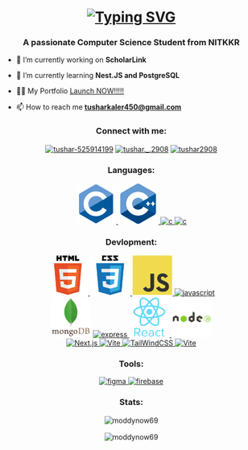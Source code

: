 <h1 align="center">
<a href="https://git.io/typing-svg"><img src="https://readme-typing-svg.demolab.com?font=Fira+Code&weight=900&size=25&pause=1000&center=true&vCenter=true&width=550&lines=Hi+👋,+I'm+Tushar;" alt="Typing SVG" /></a>
</h1>
<h3 align="center">A passionate Computer Science Student from NITKKR</h3>

- 🔭 I’m currently working on **ScholarLink**

- 🌱 I’m currently learning **Nest.JS and PostgreSQL**

- 👨‍💻 My Portfolio [Launch NOW!!!!!](https://moddynow69.github.io/Portfolio/)

- 📫 How to reach me **tusharkaler450@gmail.com**

<div align="center">

<h3 >Connect with me:</h3>
<p >
<a href="https://linkedin.com/in/tushar-525914199" target="blank"><img align="center" src="https://raw.githubusercontent.com/rahuldkjain/github-profile-readme-generator/master/src/images/icons/Social/linked-in-alt.svg" alt="tushar-525914199" height="30" width="40" /></a>
<a href="https://instagram.com/tushar._.2908" target="blank"><img align="center" src="https://raw.githubusercontent.com/rahuldkjain/github-profile-readme-generator/master/src/images/icons/Social/instagram.svg" alt="tushar._.2908" height="30" width="40" /></a>
<a href="https://www.codechef.com/users/tushar2908" target="blank"><img align="center" src="https://cdn.jsdelivr.net/npm/simple-icons@3.1.0/icons/codechef.svg" bg-color="white" alt="tushar2908" height="30" width="40" /></a>
</p>
<h3>Languages:</h3>
<p>
<a href="https://www.cprogramming.com/" target="_blank" rel="noreferrer"> 
<img src="https://raw.githubusercontent.com/devicons/devicon/master/icons/c/c-original.svg" alt="c" width="80" height="80"/> </a> 
<a href="https://www.w3schools.com/cpp/" target="_blank" rel="noreferrer"> 
<img src="https://raw.githubusercontent.com/devicons/devicon/master/icons/cplusplus/cplusplus-original.svg" alt="cplusplus" width="80" height="80"/> </a> 
 <a href="https://www.python.org/" target="_blank" rel="noreferrer"> 
<img src="https://upload.wikimedia.org/wikipedia/commons/thumb/c/c3/Python-logo-notext.svg/1869px-Python-logo-notext.svg.png" alt="c" width="80" height="80"/> </a> 
 <a href="https://www.java.com/en/" target="_blank" rel="noreferrer"> 
<img src="https://1000logos.net/wp-content/uploads/2020/09/Java-Logo.png" alt="c" width="full" height="80"/> </a> 
 <br>
 <h3>Devlopment:</h3>
 <a href="https://www.w3.org/html/" target="_blank" rel="noreferrer"> 
<img src="https://raw.githubusercontent.com/devicons/devicon/master/icons/html5/html5-original-wordmark.svg" alt="html5" width="80" height="80"/> </a>
 <a href="https://www.w3schools.com/css/" target="_blank" rel="noreferrer"> 
<img src="https://raw.githubusercontent.com/devicons/devicon/master/icons/css3/css3-original-wordmark.svg" alt="css3" width="80" height="80"/> </a>
 <a href="https://developer.mozilla.org/en-US/docs/Web/JavaScript" target="_blank" rel="noreferrer"> 
<img src="https://raw.githubusercontent.com/devicons/devicon/master/icons/javascript/javascript-original.svg" alt="javascript" width="80" height="80"/> </a> 
 <a href="https://www.typescriptlang.org/" target="_blank" rel="noreferrer"> 
<img src="https://cdn-icons-png.flaticon.com/512/5968/5968381.png" alt="javascript" width="80" height="80"/> </a>
  <br>
 <a href="https://www.mongodb.com/" target="_blank" rel="noreferrer"> 
  <img src="https://raw.githubusercontent.com/devicons/devicon/master/icons/mongodb/mongodb-original-wordmark.svg" alt="mongodb" width="80" height="80"/></a>  
<a href="https://expressjs.com" target="_blank" rel="noreferrer"> 
<img src="https://youteam.io/blog/wp-content/uploads/2022/04/expressjs_logo.png" alt="express" height="80"/> </a> 
 <a href="https://reactjs.org/" target="_blank" rel="noreferrer"> 
<img src="https://raw.githubusercontent.com/devicons/devicon/master/icons/react/react-original-wordmark.svg" alt="react" width="80" height="80"/> </a>
<a href="https://nodejs.org" target="_blank" rel="noreferrer"> 
<img src="https://raw.githubusercontent.com/devicons/devicon/master/icons/nodejs/nodejs-original-wordmark.svg" alt="nodejs" width="80" height="80"/> </a> 
  <br>
 <a href="https://nextjs.org/" target="_blank" rel="noreferrer"> 
<img src="https://d2nir1j4sou8ez.cloudfront.net/wp-content/uploads/2021/12/nextjs-boilerplate-logo.png" alt="Next.js" width="80" height="80"/> </a> 
 <a href="https://vitejs.dev/guide" target="_blank" rel="noreferrer"> 
<img src="https://seeklogo.com/images/V/vite-logo-BFD4283991-seeklogo.com.png" alt="Vite" width="80" height="80"/> </a> 
 <a href="https://tailwindcss.com/docs" target="_blank" rel="noreferrer">  
<img src="https://files.raycast.com/sjxs3pxsc6k63ju0fzv8l3cu4v90" alt="TailWindCSS" width="full" height="80"/> </a> 
 <a href="https://sass-lang.com/" target="_blank" rel="noreferrer"> 
<img src="https://sass-lang.com/assets/img/logos/logo.svg" alt="Vite" width="80" height="80"/> </a>
<h3>Tools:</h3>
<a href="https://www.figma.com/" target="_blank" rel="noreferrer"> 
<img src="https://www.vectorlogo.zone/logos/figma/figma-icon.svg" alt="figma" width="80" height="80"/> </a> 
<a href="https://firebase.google.com/" target="_blank" rel="noreferrer"> 
<img src="https://www.vectorlogo.zone/logos/firebase/firebase-icon.svg" alt="firebase" width="80" height="80"/> </a> 
 <h3>Stats:</h3>
<p align="center"><img align="center" src="https://streak-stats.demolab.com?user=moddynow69&theme=dark" alt="moddynow69" /></p
<p align="center"><img align="center" src="https://github-readme-stats.vercel.app/api/top-langs/?username=Moddynow69&layout=compact&theme=dark" alt="moddynow69" /></p
 </div>
